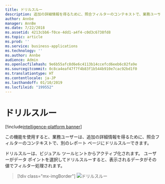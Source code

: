 ```yaml
---
title: ドリルスルー
description: 追加の詳細情報を得るために、照合フィルターのコンテキストで、業務ユーザーが別のレポート ページにドリルスルーできるようにします。
author: Annbe
manager: AnnBe
ms.date: 7/22/2018
ms.assetid: 4213cbb6-f0ce-4dd1-a4f4-c0d3c6738fd8
ms.topic: article
ms.prod: ''
ms.service: business-applications
ms.technology: ''
ms.author: Annbe
audience: Admin
ms.openlocfilehash: 9e6b55afc8d6e6c4113b14ccefcd6eeb6c82fa9e
ms.sourcegitcommit: 0c8ca4eaf47f7f4b83f1b544b910e7cac92bd1f0
ms.translationtype: HT
ms.contentlocale: ja-JP
ms.lasthandoff: 01/10/2019
ms.locfileid: "199552"
---
```

# <a name="drillthrough"></a>ドリルスルー

[!include[intelligence-platform banner](../../includes/intelligence-platform.md)]




この機能を使用すると、業務ユーザーは、追加の詳細情報を得るために、照合フィルターのコンテキストで、別のレポート ページにドリルスルーできます。 

ドリルスルーは、ビジュアル ツールヒントからアクティブ化されます。 ユーザーがデータ ポイントを選択してドリルスルーすると、表示されるデータがその値でフィルター処理されます。

> [!div class="mx-imgBorder"]
> ![](media/drill-through-1.png "ドリルスルー")
